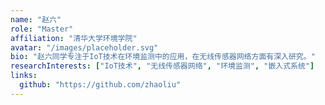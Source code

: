 ```yaml
---
name: "赵六"
role: "Master"
affiliation: "清华大学环境学院"
avatar: "/images/placeholder.svg"
bio: "赵六同学专注于IoT技术在环境监测中的应用，在无线传感器网络方面有深入研究。"
researchInterests: ["IoT技术", "无线传感器网络", "环境监测", "嵌入式系统"]
links:
  github: "https://github.com/zhaoliu"
---
```

